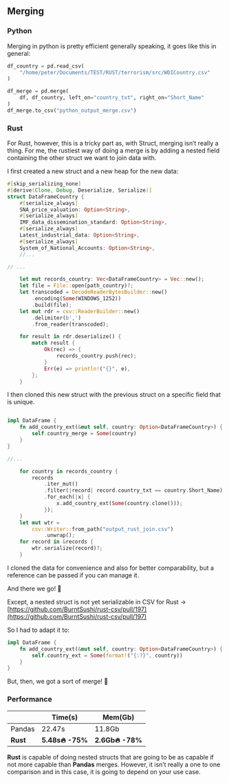 ## Merging

### Python

Merging in python is pretty efficient generally speaking, it goes like this in general:

```python
df_country = pd.read_csv(
    "/home/peter/Documents/TEST/RUST/terrorism/src/WDICountry.csv"
)

df_merge = pd.merge(
    df, df_country, left_on="country_txt", right_on="Short_Name"
)
df_merge.to_csv("python_output_merge.csv")
```

### Rust

For Rust, however, this is a tricky part as, with Struct, merging isn’t really a thing. For me, the rustiest way of doing a merge is by adding a nested field containing the other struct we want to join data with.

I  first created a new struct and a new heap for the new data:

```rust
#[skip_serializing_none]
#[derive(Clone, Debug, Deserialize, Serialize)]
struct DataFrameCountry {
    #[serialize_always]
    SNA_price_valuation: Option<String>,
    #[serialize_always]
    IMF_data_dissemination_standard: Option<String>,
    #[serialize_always]
    Latest_industrial_data: Option<String>,
    #[serialize_always]
    System_of_National_Accounts: Option<String>,
    //...

// ...

    let mut records_country: Vec<DataFrameCountry> = Vec::new();
    let file = File::open(path_country)?;
    let transcoded = DecodeReaderBytesBuilder::new()
        .encoding(Some(WINDOWS_1252))
        .build(file);
    let mut rdr = csv::ReaderBuilder::new()
        .delimiter(b',')
        .from_reader(transcoded); 

    for result in rdr.deserialize() {
        match result {
            Ok(rec) => {
                records_country.push(rec);
            }
            Err(e) => println!("{}", e),
        };
    }
```

I then cloned this new struct with the previous struct on a specific field that is unique.

```rust

impl DataFrame {
    fn add_country_ext(&mut self, country: Option<DataFrameCountry>) {
        self.country_merge = Some(country)
    }
}

//...

    for country in records_country {
        records
            .iter_mut()
            .filter(|record| record.country_txt == country.Short_Name)
            .for_each(|x| {
                x.add_country_ext(Some(country.clone()));
            });
    }
    let mut wtr =
        csv::Writer::from_path("output_rust_join.csv")
            .unwrap();
    for record in &records {
        wtr.serialize(record)?;
    }
```

I cloned the data for convenience and also for better comparability, but a reference can be passed if you can manage it.

And there we go! 🚀

Except, a nested struct is not yet serializable in CSV for Rust -> [https://github.com/BurntSushi/rust-csv/pull/197](https://github.com/BurntSushi/rust-csv/pull/197)

So I had to adapt it to:

```rust
impl DataFrame {
    fn add_country_ext(&mut self, country: Option<DataFrameCountry>) {
        self.country_ext = Some(format!("{:?}", country))
    }
}
```

But, then, we got a sort of merge! 🚀

### Performance

| |Time\(s\) |Mem\(Gb\) |
| --- | --- | --- |
|Pandas |22.47s |11.8Gb |
|**Rust** |**5.48s🔥 -75%** |**2.6Gb🔥 -78%** |

**Rust** is capable of doing nested structs that are going to be as capable if not more capable than **Pandas** merges. However, it isn’t really a one to one comparison and in this case, it is going to depend on your use case.
